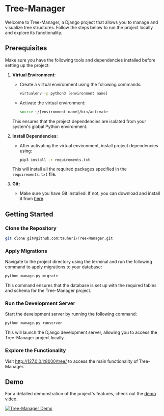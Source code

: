 # Tree-Manager

Welcome to Tree-Manager, a Django project that allows you to manage and visualize tree structures. Follow the steps below to run the project locally and explore its functionality.

## Prerequisites

Make sure you have the following tools and dependencies installed before setting up the project:

1. **Virtual Environment:**
   - Create a virtual environment using the following commands:
     ```bash
     virtualenv -p python3 [environment name]
     ```
   - Activate the virtual environment:
     ```bash
     source ~/[environment name]/bin/activate
     ```

   This ensures that the project dependencies are isolated from your system's global Python environment.

2. **Install Dependencies:**
   - After activating the virtual environment, install project dependencies using:
     ```bash
     pip3 install -r requirements.txt
     ```

   This will install all the required packages specified in the `requirements.txt` file.

3. **Git:**
   - Make sure you have Git installed. If not, you can download and install it from [here](https://git-scm.com/book/en/v2/Getting-Started-Installing-Git).

## Getting Started

### Clone the Repository
```bash
git clone git@github.com:tauheri/Tree-Manager.git
```

### Apply Migrations

Navigate to the project directory using the terminal and run the following command to apply migrations to your database:

```bash
python manage.py migrate
```
This command ensures that the database is set up with the required tables and schema for the Tree-Manager project.

### Run the Development Server

Start the development server by running the following command:

```bash
python manage.py runserver
```
This will launch the Django development server, allowing you to access the Tree-Manager project locally.

### Explore the Functionality

Visit http://127.0.0.1:8000/tree/ to access the main functionality of Tree-Manager.

## Demo

For a detailed demonstration of the project's features, check out the [demo video](link-to-your-demo-video).

[![Tree-Manager Demo](link-to-your-demo-thumbnail)](link-to-your-demo-video)

